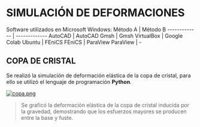 # SIMULACIÓN DE DEFORMACIONES
Software utilizados en Microsoft Windows:
Método A  | Método B
------------- | -------------
AutoCAD  | AutoCAD
Gmsh  | Gmsh 
VirtualBox  | Google Colab
Ubuntu  | FEniCS
FEniCS  | ParaView
ParaView  | - 

## COPA DE CRISTAL
Se realizó la simulación de deformación elástica de la copa de cristal, para ello se utilizó el lenguaje de programación **Python**.

[![copa.png](https://i.postimg.cc/VvpGPQ8p/copa.png)](https://postimg.cc/q6cX2Fgx)
> Se graficó la deformación elástica de la copa de cristal inducida por la gravedad, demostrando que los esfuerzos mayores se producen entre la base y fuste.
